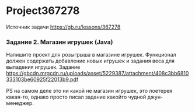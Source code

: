 # Project367278


Источник задачи https://gb.ru/lessons/367278

### Задание 2. Магазин игрушек (Java)
Напишите проект для розыгрыша в магазине игрушек. Функционал должен содержать добавление новых игрушек и задания веса для выпадения игрушек.
Задание https://gbcdn.mrgcdn.ru/uploads/asset/5229387/attachment/408c3bb6810333103be60925f22013b9.pdf

PS на самом деле это ни какой не магазин игрушек, это лоетерея какая-то, однако просто писал задание какойто чудной джун-менеджер.